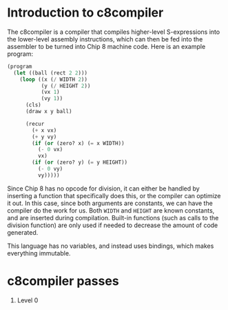 # Introduction to c8compiler

The c8compiler is a compiler that compiles higher-level S-expressions into the lower-level assembly
instructions, which can then be fed into the assembler to be turned into Chip 8 machine code. Here is an
example program:

```lisp
(program
  (let ((ball (rect 2 2)))
    (loop ((x (/ WIDTH 2))
           (y (/ HEIGHT 2))
           (vx 1)
           (vy 1))
      (cls)
      (draw x y ball)

      (recur
        (+ x vx)
        (+ y vy)
        (if (or (zero? x) (= x WIDTH))
          (- 0 vx)
          vx)
        (if (or (zero? y) (= y HEIGHT))
          (- 0 vy)
          vy)))))
```

Since Chip 8 has no opcode for division, it can either be handled by inserting a function that
specifically does this, or the compiler can optimize it out. In this case, since both arguments are
constants, we can have the compiler do the work for us. Both `WIDTH` and `HEIGHT` are known constants, and
are inserted during compilation. Built-in functions (such as calls to the division function) are only used
if needed to decrease the amount of code generated.

This language has no variables, and instead uses bindings, which makes everything immutable.

# c8compiler passes

1. Level 0
